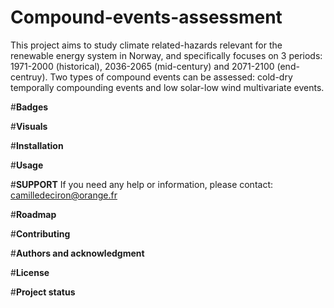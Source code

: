 # Compound-events-assessment 
 This project aims to study climate related-hazards relevant for the renewable energy system in Norway, and specifically focuses on 3 periods:
1971-2000 (historical), 2036-2065 (mid-century) and 2071-2100 (end-centruy). Two types of compound events can be assessed: cold-dry temporally compounding events 
and low solar-low wind multivariate events. 

#**Badges**

#**Visuals**

#**Installation**

#**Usage**

#**SUPPORT**
If you need any help or information, please contact: camilledeciron@orange.fr

#**Roadmap**

#**Contributing**

#**Authors and acknowledgment**

#**License**

#**Project status**
